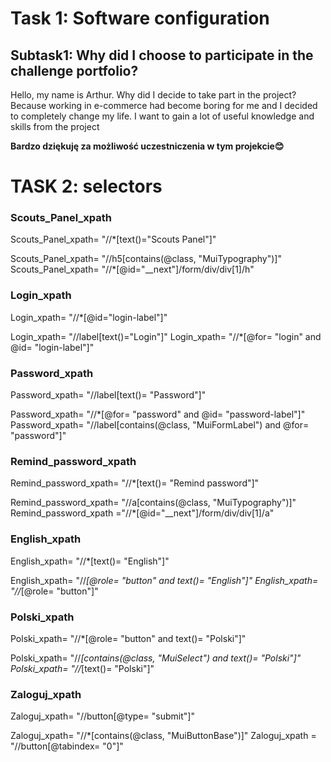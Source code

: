 <h1>Task 1: Software configuration</h1>
<h2> Subtask1: Why did I choose to participate in the challenge portfolio?</h2>
Hello, my name is Arthur. Why did I decide to take part in the project? Because working in e-commerce had become boring for me and I decided to completely change my life. I want to gain a lot of useful knowledge and skills from the project

**Bardzo dziękuję za możliwość uczestniczenia w tym projekcie😊**

<h1> TASK 2: selectors</h1>

<h3>Scouts_Panel_xpath</h3>
Scouts_Panel_xpath= "//*[text()="Scouts Panel"]"

Scouts_Panel_xpath= "//h5[contains(@class, "MuiTypography")]"
Scouts_Panel_xpath= "//*[@id="__next"]/form/div/div[1]/h"

<h3>Login_xpath</h3>
Login_xpath= "//*[@id="login-label"]"

Login_xpath= "//label[text()="Login"]"
Login_xpath= "//*[@for= "login" and @id= "login-label"]"


<h3>Password_xpath</h3>
Password_xpath= "//label[text()= "Password"]"

Password_xpath= "//*[@for= "password" and @id= "password-label"]"
Password_xpath= "//label[contains(@class, "MuiFormLabel") and @for= "password"]"


<h3>Remind_password_xpath</h3>
Remind_password_xpath= "//*[text()= "Remind password"]"

Remind_password_xpath= "//a[contains(@class, "MuiTypography")]"
Remind_password_xpath ="//*[@id="__next"]/form/div/div[1]/a"


<h3>English_xpath</h3>
English_xpath= "//*[text()= "English"]"

English_xpath= "//*[@role= "button" and text()= "English"]"
English_xpath= "//*[@role= "button"]"


<h3>Polski_xpath</h3>
Polski_xpath= "//*[@role= "button" and text()= "Polski"]"

Polski_xpath= "//*[contains(@class, "MuiSelect") and text()= "Polski"]"
Polski_xpath= "//*[text()= "Polski"]"


<h3>Zaloguj_xpath</h3>
Zaloguj_xpath= "//button[@type= "submit"]"

Zaloguj_xpath= "//*[contains(@class, "MuiButtonBase")]"
Zaloguj_xpath = "//button[@tabindex= "0"]"

